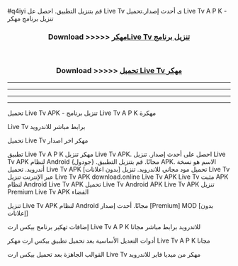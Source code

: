 #q4iyi قم بتنزيل التطبيق. احصل عل Live Tv  ى أحدث إصدار.تحميل Live Tv  A P K - تنزيل برنامج مهكر



<div align="center">
<h3>Download >>>>> <a href="https://ar-sites.web.app/?ar= Live Tv ">مهكرLive Tv  تنزيل برنامج</a></h3><br>

<h3>Download >>>>> <a href="https://ar-sites.web.app/?ar= Live Tv ">تحميل Live Tv  مهكر</a></h3>
</div>


----------------------------------------------------------

----------------------------------------------------------

----------------------------------------------------------

----------------------------------------------------------


تحميل Live Tv  APK - تنزيل برنامج Live Tv  A P K مهكرة

Live Tv  برابط مباشر للاندرويد

تحميل Live Tv  مهكر اخر اصدار

تطبيق Live Tv  A P K مهكر
تنزيل Live Tv  APK. احصل على أحدث إصدار.
تنزيل Live Tv  APK لنظام Android مجانًا.
قم بتنزيل التطبيق. {جودول} APK. الاسم هو نسخة أندرويد.
تحميل Live Tv  APK [بدون اعلانات]
تحميل مود مجاني للاندرويد.
تنزيل Live Tv  عبر الإنترنت
تنزيل Live Tv  APK
download.online Live Tv  APK
Live Tv  مثبت APK لنظام Android
Live Tv  APK
تحميل Live Tv  Android APK
Live Tv  APK تنزيل Premium
Live Tv  APK الفضاء

تنزيل Live Tv  APK لنظام Android مجانًا. أحدث إصدار [Premium] MOD [بدون إعلانات]

إضافات تهكير برنامج بيكس ارت Live Tv  A P K للاندرويد برابط مباشر مجانا

أدوات التعديل الأساسية بعد تحميل تطبيق بيكس ارت مهكر Live Tv  A P K مجانا

القوالب الجاهزة بعد تحميل بيكس ارت Live Tv  مهكر من ميديا فاير للاندرويد




